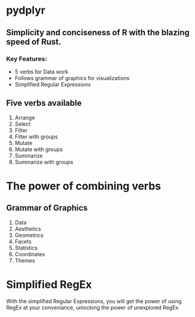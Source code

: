 # pydplyr
## Simplicity and conciseness of R with the blazing speed of Rust.

### Key Features:
- 5 verbs for Data work
- Follows grammar of graphics for visualizations
- Simplified Regular Expressions 


## Five verbs available
1. Arrange
2. Select
3. Filter
4. Filter with groups
5. Mutate
6. Mutate with groups
7. Summarize
9. Summarize with groups


# The power of combining verbs

## Grammar of Graphics
1. Data
2. Aesthetics
3. Geometrics
4. Facets
5. Statistics
6. Coordinates
7. Themes

# Simplified RegEx
With the simplified Regular Expressions, you will get the power of using RegEx at your conveniance, unlocking the power of unexplored RegEx